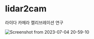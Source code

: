 # lidar2cam

라이다 카메라 캘리브레이션 연구


![Screenshot from 2023-07-04 20-59-10](https://github.com/user-attachments/assets/b56f928e-8d04-47ef-be05-0e3ecb8dcc19)
